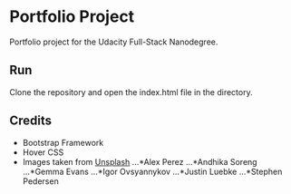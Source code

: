 # Portfolio Project
Portfolio project for the Udacity Full-Stack Nanodegree.

## Run
Clone the repository and open the index.html file in the directory.

## Credits

* Bootstrap Framework
* Hover CSS
* Images taken from [Unsplash](http://unsplash.com)
...*Alex Perez
...*Andhika Soreng
...*Gemma Evans
...*Igor Ovsyannykov
...*Justin Luebke
...*Stephen Pedersen
